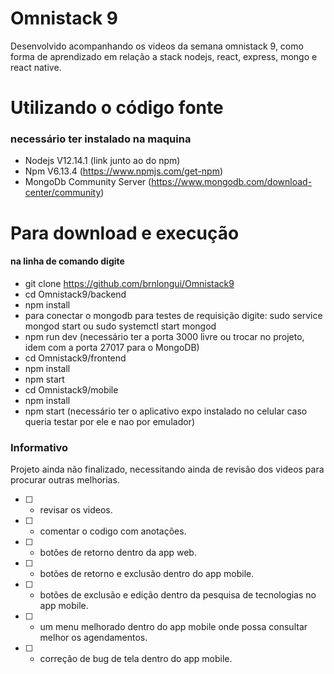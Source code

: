# Omnistack 9
Desenvolvido acompanhando os videos da semana omnistack 9, como forma de aprendizado em relação a stack nodejs, react, express, mongo e react native.

# Utilizando o código fonte
### necessário ter instalado na maquina 
- Nodejs V12.14.1 (link junto ao do npm)
- Npm V6.13.4 (https://www.npmjs.com/get-npm)
- MongoDb Community Server (https://www.mongodb.com/download-center/community)
# Para download e execução
#### na linha de comando digite
- git clone https://github.com/brnlongui/Omnistack9
- cd Omnistack9/backend
- npm install
- para conectar o mongodb para testes de requisição digite: sudo service mongod start ou sudo systemctl start mongod
- npm run dev (necessário ter a porta 3000 livre ou trocar no projeto, idem com a porta 27017 para o MongoDB)
- cd Omnistack9/frontend
- npm install
- npm start
- cd Omnistack9/mobile
- npm install
- npm start (necessário ter o aplicativo expo instalado no celular caso queria testar por ele e nao por emulador)
### Informativo
Projeto ainda não finalizado, necessitando ainda de revisão dos videos para procurar outras melhorias.
- [ ] - revisar os videos.
- [ ] - comentar o codigo com anotações.
- [ ] - botões de retorno dentro da app web.
- [ ] - botões de retorno e exclusão dentro do app mobile.
- [ ] - botões de exclusão e edição dentro da pesquisa de tecnologias no app mobile.
- [ ] - um menu melhorado dentro do app mobile onde possa consultar melhor os agendamentos.
- [ ] - correção de bug de tela dentro do app mobile.
